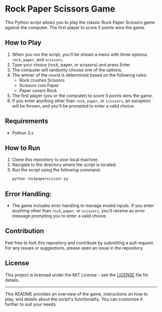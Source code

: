 # Rock Paper Scissors Game

This Python script allows you to play the classic Rock Paper Scissors game against the computer. The first player to score 5 points wins the game.

## How to Play

1. When you run the script, you'll be shown a menu with three options: `rock`, `paper`, and `scissors`.
2. Type your choice (rock, paper, or scissors) and press Enter.
3. The computer will randomly choose one of the options.
4. The winner of the round is determined based on the following rules:
   - Rock crushes Scissors
   - Scissors cuts Paper
   - Paper covers Rock
5. The first player (you or the computer) to score 5 points wins the game.
6. If you enter anything other than `rock`, `paper`, or `scissors`, an exception will be thrown, and you'll be prompted to enter a valid choice.

## Requirements

- Python 3.x

## How to Run

1. Clone this repository to your local machine.
2. Navigate to the directory where the script is located.
3. Run the script using the following command:
   ```bash
   python rockpaperscissor.py
   ```

## Error Handling:

- The game includes error handling to manage invalid inputs. If you enter anything other than `rock`, `paper`, or `scissors`, you'll receive an error message prompting you to enter a valid choice.

## Contribution

Feel free to fork this repository and contribute by submitting a pull request. For any issues or suggestions, please open an issue in the repository.

## License

This project is licensed under the MIT License - see the [LICENSE](LICENSE) file for details.

---

This README provides an overview of the game, instructions on how to play, and details about the script's functionality. You can customize it further to suit your needs.
